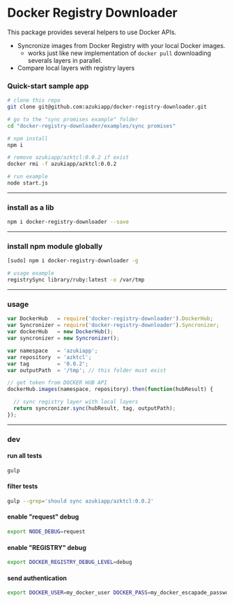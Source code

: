 Docker Registry Downloader
==========================

This package provides several helpers to use Docker APIs.


- Syncronize images from Docker Registry with your local Docker images.
  - works just like new implementation of `docker pull` downloading severals layers in parallel.
- Compare local layers with registry layers


### Quick-start sample app

```sh
# clone this repo
git clone git@github.com:azukiapp/docker-registry-downloader.git

# go to the "sync promises example" folder
cd "docker-registry-downloader/examples/sync promises"

# npm install
npm i

# remove azukiapp/azktcl:0.0.2 if exist
docker rmi -f azukiapp/azktcl:0.0.2

# run example
node start.js
```

----------------

### install as a lib
```sh
npm i docker-registry-downloader --save
```

----------------

### install npm module globally
```sh
[sudo] npm i docker-registry-downloader -g

# usage example
registrySync library/ruby:latest -o /var/tmp
```

----------------

### usage
```javascript
var DockerHub   = require('docker-registry-downloader').DockerHub;
var Syncronizer = require('docker-registry-downloader').Syncronizer;
var dockerHub   = new DockerHub();
var syncronizer = new Syncronizer();

var namespace   = 'azukiapp';
var repository  = 'azktcl';
var tag         = '0.0.2';
var outputPath  = '/tmp'; // this folder must exist

// get token from DOCKER HUB API
dockerHub.images(namespace, repository).then(function(hubResult) {

  // sync registry layer with local layers
  return syncronizer.sync(hubResult, tag, outputPath);
});
```

----------------

### dev

#### run all tests

```sh
gulp
```

#### filter tests

```sh
gulp --grep='should sync azukiapp/azktcl:0.0.2'
```

#### enable "request" debug

```sh
export NODE_DEBUG=request
```

#### enable "REGISTRY" debug

```sh
export DOCKER_REGISTRY_DEBUG_LEVEL=debug
```

#### send authentication

```sh
export DOCKER_USER=my_docker_user DOCKER_PASS=my_docker_escapade_password
```
